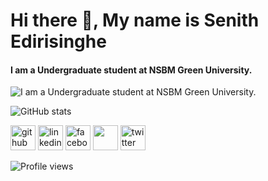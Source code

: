 # Hi there 👋, My name is Senith Edirisinghe
#### I am a Undergraduate student at NSBM Green University.
![I am a Undergraduate student at NSBM Green University.](https://arturssmirnovs.github.io/github-profile-readme-generator/images/banner.png)

![GitHub stats](https://github-readme-stats.vercel.app/api?username=senithde-07&show_icons=true)  



[<img src='https://www.iconfinder.com/icons/1964417/github_logo_media_social_icon' alt='github' height='40'>](https://github.com/senithde-07)  [<img src='https://cdn2.iconfinder.com/data/icons/social-media-2285/512/1_Linkedin_unofficial_colored_svg-512.png' alt='linkedin' height='40'>](https://www.linkedin.com/in/https://www.linkedin.com/in/senith-edirisinghe-978205210//)  [<img src='https://cdn1.iconfinder.com/data/icons/social-media-2285/512/Colored_Facebook3_svg-512.png' alt='facebook' height='40'>](https://www.facebook.com/https://www.facebook.com/senith.edirisinghe.1)  [<img src='https://cdn2.iconfinder.com/data/icons/social-media-2285/512/1_Instagram_colored_svg_1-512.png' height='40'>](https://www.instagram.com/senith.d.e07/)  [<img src='https://cdn2.iconfinder.com/data/icons/social-media-2285/512/1_Twitter_colored_svg-512.png' alt='twitter' height='40'>](https://twitter.com/https://twitter.com/d_senith)  


![Profile views](https://gpvc.arturio.dev/senithde-07)  

